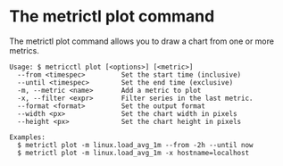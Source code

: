 The metrictl plot command
=========================

The metrictl plot command allows you to draw a chart from one or more metrics.

    Usage: $ metricctl plot [<options>] [<metric>]
      --from <timespec>         Set the start time (inclusive)
      --until <timespec>        Set the end time (exclusive)
      -m, --metric <name>       Add a metric to plot
      -x, --filter <expr>       Filter series in the last metric.
      --format <format>         Set the output format
      --width <px>              Set the chart width in pixels
      --height <px>             Set the chart height in pixels

    Examples:
      $ metrictl plot -m linux.load_avg_1m --from -2h --until now
      $ metrictl plot -m linux.load_avg_1m -x hostname=localhost
